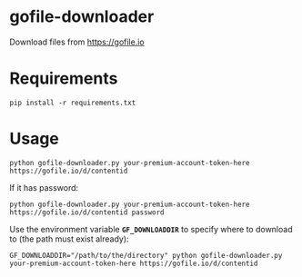 # gofile-downloader
Download files from https://gofile.io

# Requirements
```
pip install -r requirements.txt
```

# Usage
```
python gofile-downloader.py your-premium-account-token-here https://gofile.io/d/contentid
```

If it has password:
```
python gofile-downloader.py your-premium-account-token-here https://gofile.io/d/contentid password
```

Use the environment variable **`GF_DOWNLOADDIR`** to specify where to download to (the
path must exist already):
```
GF_DOWNLOADDIR="/path/to/the/directory" python gofile-downloader.py your-premium-account-token-here https://gofile.io/d/contentid

```
